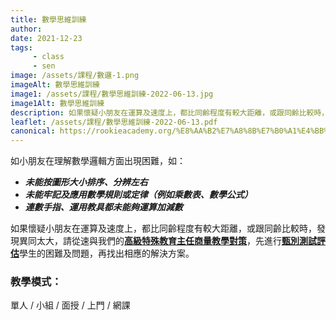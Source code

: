 ```yaml
---
title: 數學思維訓練
author:
date: 2021-12-23
tags: 
     - class
     - sen
image: /assets/課程/數邏-1.png
imageAlt: 數學思維訓練
image1: /assets/課程/數學思維訓練-2022-06-13.jpg
image1Alt: 數學思維訓練
description: 如果懷疑小朋友在運算及速度上，都比同齡程度有較大距離，或跟同齡比較時，參加此課程有助解決小朋友對理解數學邏輯方面出現的問題、例如形大小排序、分辨左右等；未能牢記及應用數學規則或定律；連數手指、運用教具都未能夠運算加減數等。
leaflet: /assets/課程/數學思維訓練-2022-06-13.pdf
canonical: https://rookieacademy.org/%E8%AA%B2%E7%A8%8B%E7%B0%A1%E4%BB%8B/%E6%95%B8%E5%AD%B8%E6%80%9D%E7%B6%AD%E8%A8%93%E7%B7%B4/
---
```

如小朋友在理解數學邏輯方面出現困難，如：

- ***未能按圖形大小排序、分辨左右***
- ***未能牢記及應用數學規則或定律（例如乘數表、數學公式）***
- ***連數手指、運用教具都未能夠運算加減數***

如果懷疑小朋友在運算及速度上，都比同齡程度有較大距離，或跟同齡比較時，發現異同太大，請從速與我們的[**高級特殊教育主任商量教學對策**](/留言給我們/)，先進行[**甄別測試評估**](/課程簡介/甄別測試服務/)學生的困難及問題，再找出相應的解決方案。

### 教學模式：

單人 / 小組 / 面授 / 上門 / 網課 